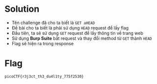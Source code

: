 # Solution

- Tên challenge đã cho ta biết là `GET aHEAD`
- Đề bài cho ta biết là phải sử dụng `HEAD` request để lấy flag
- Đầu tiên, ta sẽ sử dụng `GET` request để lấy thông tin về trang web
- Sử dụng **Burp Suite** bắt request và thay đổi method từ `GET` thành `HEAD`
- Flag sẽ hiện ra trong response

# Flag

`picoCTF{r3j3ct_th3_du4l1ty_775f2530}`
